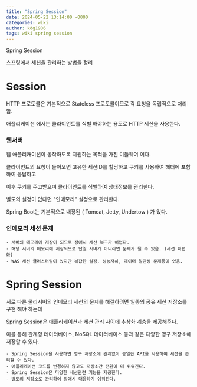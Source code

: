 ```yaml
---
title: "Spring Session"
date: 2024-05-22 13:14:00 -0000
categories: wiki
author: kdg1986
tags: wiki spring session
---
```


Spring Session

스프링에서 세션을 관리하는 방법을 정리

# Session

HTTP 프로토콜은 기본적으로 Stateless 프로토콜이므로 각 요청을 독립적으로 처리함.

애플리케이션 에서는 클라이언트를 식별 해야하는 용도로 HTTP 세션을 사용한다.

### 웹서버

웹 애플리캐이션이 동작하도록 지원하는 목적을 가진 미들웨어 이다.

클라이언트의 요청이 들어오면 고유한 세션ID를 할당하고 쿠키를 사용하여 헤더에 포함하여 응답하고

이후 쿠키를 주고받으며 클라이언트를 식별하여 상태정보를 관리한다.

별도의 설정이 없다면 "인메모리" 설정으로 관리한다.

Spring Boot는 기본적으로 내장된 ( Tomcat, Jetty, Undertow ) 가 있다.

### 인메모리 세션 문제
    - 서버의 메모리에 저장이 되므로 장애시 세션 복구가 어렵다.
    - 해당 서버의 메모리에 저장되므로 단일 서버가 아니라면 문제가 될 수 있음. (세션 파편화)
    - WAS 세션 클러스터링이 있지만 복잡한 설정, 성능저하, 데이터 일관성 문제등이 있음.


# Spring Session

서로 다른 물리서버의 인메모리 세션의 문제를 해결하려면 일종의 공유 세션 저장소를 구현 해야 하는데

Spring Session은 애플리케이션과 세션 관리 사이에 추상화 계층을 제공해준다.

이를 통해 관계형 데이터베이스, NoSQL 데이터베이스 등과 같은 다양한 영구 저장소에 저장할 수 있다.

    - Spring Session을 사용하면 영구 저장소에 관계없이 동일한 API를 사용하여 세션을 관리할 수 있다.
    - 애플리케이션 코드를 변경하지 않고도 저장소간 전환이 더 쉬워진다.
    - Spring Session은 다양한 세션관련 기능을 제공한다.
    - 별도의 저장소로 관리하여 장애시 대응하기 쉬워진다.


